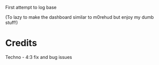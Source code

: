 First attempt to log base

(To lazy to make the dashboard similar to m0rehud but enjoy my dumb stuff!)
# Credits
Techno - 4:3 fix and bug issues 
